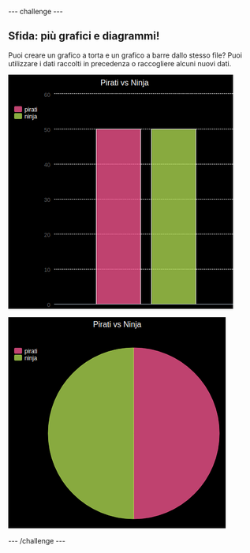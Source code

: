 \--- challenge \---

## Sfida: più grafici e diagrammi!

Puoi creare un grafico a torta e un grafico a barre dallo stesso file? Puoi utilizzare i dati raccolti in precedenza o raccogliere alcuni nuovi dati.

![screenshot](images/pets-pn-bar.png)

![screenshot](images/pets-pn.png)

\--- /challenge \---